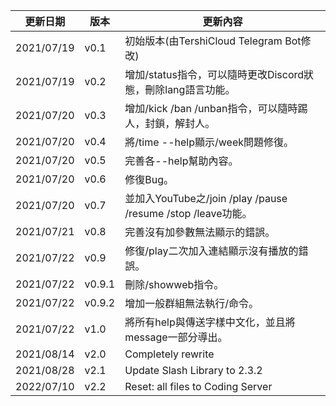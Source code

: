 | 更新日期 | 版本 | 更新內容 |
|-----|-----|-----|
| 2021/07/19 | v0.1 | 初始版本(由TershiCloud Telegram Bot修改) |
| 2021/07/19 | v0.2 | 增加/status指令，可以隨時更改Discord狀態，刪除lang語言功能。 |
| 2021/07/20 | v0.3 | 增加/kick /ban /unban指令，可以隨時踢人，封鎖，解封人。 |
| 2021/07/20 | v0.4 | 將/time --help顯示/week問題修復。 |
| 2021/07/20 | v0.5 | 完善各--help幫助內容。 |
| 2021/07/20 | v0.6 | 修復Bug。 |
| 2021/07/20 | v0.7 | 並加入YouTube之/join /play /pause /resume /stop /leave功能。 |
| 2021/07/21 | v0.8 | 完善沒有加參數無法顯示的錯誤。 |
| 2021/07/22 | v0.9 | 修復/play二次加入連結顯示沒有播放的錯誤。 |
| 2021/07/22 | v0.9.1 | 刪除/showweb指令。 |
| 2021/07/22 | v0.9.2 | 增加一般群組無法執行/命令。 |
| 2021/07/22 | v1.0 | 將所有help與傳送字樣中文化，並且將message一部分導出。 |
| 2021/08/14 | v2.0 | Completely rewrite |
| 2021/08/28 | v2.1 | Update Slash Library to 2.3.2 |
| 2022/07/10 | v2.2 | Reset: all files to Coding Server |
